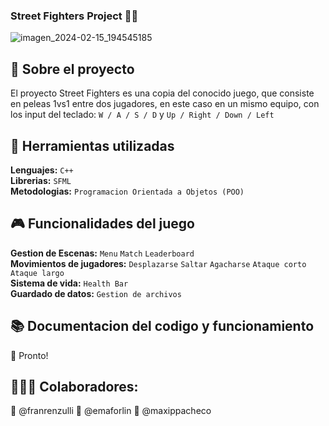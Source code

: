 ### Street Fighters Project 🐱‍👤 

![imagen_2024-02-15_194545185](https://github.com/franrenzulli/final-project-cpp/assets/85003859/16550743-4a34-4a7f-b853-3ffe4bef9380)

## 🚀 Sobre el proyecto
El proyecto Street Fighters es una copia del conocido juego, que consiste en peleas 1vs1 entre dos jugadores, en este caso en un mismo equipo, con los input del teclado: `W / A / S / D` y `Up / Right / Down / Left`

## 🥋 Herramientas utilizadas
**Lenguajes:** `C++`<br> 
**Librerias:** `SFML`<br>
**Metodologias:** `Programacion Orientada a Objetos (POO)`<br>

## 🎮 Funcionalidades del juego
**Gestion de Escenas:** `Menu` `Match` `Leaderboard`<br>
**Movimientos de jugadores:** `Desplazarse` `Saltar` `Agacharse` `Ataque corto` `Ataque largo`<br>
**Sistema de vida:** `Health Bar`<br>
**Guardado de datos:** `Gestion de archivos`<br>

## 📚 Documentacion del codigo y funcionamiento

🧉 Pronto!
 
## 👩🏻‍💻 Colaboradores:
🔰  @franrenzulli
🔰  @emaforlin
🔰  @maxippacheco
